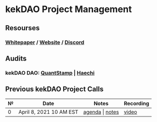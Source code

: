 # **kekDAO Project Management**

## **Resourses**
### [Whitepaper]() / [Website](https://universe.xyz/) / [Discord](https://discord.gg/nfu)

## **Audits**
### kekDAO DAO: [QuantStamp](https://github.com/kekDAO/kekDAO-PM/blob/master/audits/Quantstamp-DAO.pdf) | [Haechi](https://github.com/kekDAO/kekDAO-PM/blob/master/audits/HAECHI-DAO.pdf)

## Previous kekDAO Project Calls

 №  | Date                             | Notes          | Recording            |
--- | -------------------------------- | -------------- | -------------------- |
 0  | April 8, 2021 10 AM EST       | [agenda]() \| [notes]()     | [video]() |
